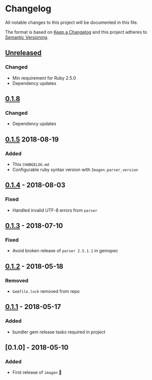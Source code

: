 # Changelog
All notable changes to this project will be documented in this file.

The format is based on [Keep a Changelog](http://keepachangelog.com/en/1.0.0/)
and this project adheres to [Semantic Versioning](http://semver.org/spec/v2.0.0.html).

## [Unreleased]

### Changed
- Min requirement for Ruby 2.5.0
- Dependency updates

## [0.1.8]
### Changed
- Dependency updates

## [0.1.5] 2018-08-19
### Added
- This `CHANGELOG.md`
- Configurable ruby syntax version with `Imagen.parser_version`

## [0.1.4] - 2018-08-03
### Fixed
- Handled invalid UTF-8 errors from `parser`

## [0.1.3] - 2018-07-10
### Fixed
- Avoid broken release of `parser 2.5.1.1` in gemspec

## [0.1.2] - 2018-05-18
### Removed
- `Gemfile.lock` removed from repo

## [0.1.1] - 2018-05-17
### Added
- bundler gem release tasks required in project

## [0.1.0] - 2018-05-10
### Added
- First release of `imagen` 🎉

[Unreleased]: https://github.com/grodowski/imagen_rb/compare/v0.1.8...HEAD
[0.1.8]: https://github.com/grodowski/imagen_rb/compare/v0.1.5...v0.1.8
[0.1.5]: https://github.com/grodowski/imagen_rb/compare/v0.1.4...v0.1.5
[0.1.4]: https://github.com/grodowski/imagen_rb/compare/v0.1.3...v0.1.4
[0.1.3]: https://github.com/grodowski/imagen_rb/compare/v0.1.2...v0.1.3
[0.1.2]: https://github.com/grodowski/imagen_rb/compare/v0.1.1...v0.1.2
[0.1.1]: https://github.com/grodowski/imagen_rb/compare/v0.1.0...v0.1.1

